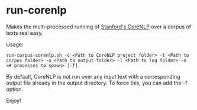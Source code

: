 # run-corenlp
Makes the multi-processed running of [Stanford's CoreNLP](http://nlp.stanford.edu/software/corenlp.shtml) over a corpus of texts real easy.

Usage:

```
run-corpus-corenlp.sh -c <Path to CoreNLP project folder> -t <Path to corpus folder> -o <Path to output folder> -l <Path to log folder> -n <# processes to spawn> [-f]
```

By default, CoreNLP is not run over any input text with a corresponding output file already in the output directory. To force this, you can add the -f option.

Enjoy!
